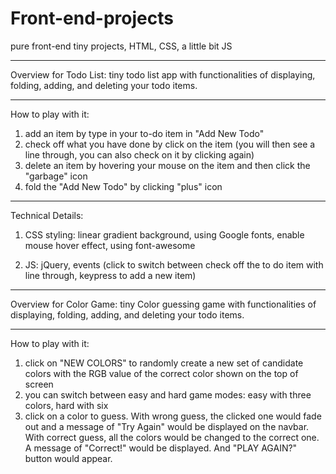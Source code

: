 # Front-end-projects
pure front-end tiny projects, HTML, CSS, a little bit JS

---------------------------------------------------------------------------
Overview for Todo List:
tiny todo list app with functionalities of displaying, folding, adding, and deleting your todo items.



---------------------------------------------------------------------------
How to play with it:

1. add an item by type in your to-do item in "Add New Todo"
2. check off what you have done by click on the item (you will then see a line through, you can also check on it by clicking again)
3. delete an item by hovering your mouse on the item and then click the "garbage" icon
4. fold the "Add New Todo" by clicking "plus" icon



----------------------------------------------------------------------------
Technical Details:

1. CSS styling: linear gradient background, using Google fonts, enable mouse hover effect, using font-awesome

2. JS: jQuery, events (click to switch between check off the to do item with line through, keypress to add a new item)




----------------------------------------------------------------------------
Overview for Color Game:
tiny Color guessing game with functionalities of displaying, folding, adding, and deleting your todo items.



-----------------------------------------------------------------------------
How to play with it:

1. click on "NEW COLORS" to randomly create a new set of candidate colors with the RGB value of the correct color shown on the top of screen
2. you can switch between easy and hard game modes: easy with three colors, hard with six
3. click on a color to guess. With wrong guess, the clicked one would fade out and a message of "Try Again" would be displayed on the navbar. With correct guess, all the colors would be changed to the correct one. A message of "Correct!" would be displayed. And "PLAY AGAIN?" button would appear.
